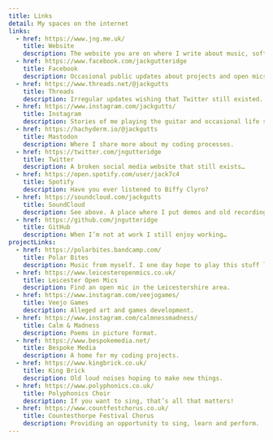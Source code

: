```yaml
---
title: Links
detail: My spaces on the internet
links:
  - href: https://www.jng.me.uk/
    title: Website
    description: The website you are on where I write about music, software, and life.
  - href: https://www.facebook.com/jackgutteridge
    title: Facebook
    description: Occasional public updates about projects and open mics in Leicester.
  - href: https://www.threads.net/@jackgutts
    title: Threads
    description: Irregular updates wishing that Twitter still existed.
  - href: https://www.instagram.com/jackgutts/
    title: Instagram
    description: Stories of me playing the guitar and occasional life stuff.
  - href: https://hachyderm.io/@jackgutts
    title: Mastodon
    description: Where I share more about my coding processes.
  - href: https://twitter.com/jngutteridge
    title: Twitter
    description: A broken social media website that still exists…
  - href: https://open.spotify.com/user/jack7c4
    title: Spotify
    description: Have you ever listened to Biffy Clyro?
  - href: https://soundcloud.com/jackgutts
    title: SoundCloud
    description: See above. A place where I put demos and old recordings.
  - href: https://github.com/jngutteridge
    title: GitHub
    description: When I’m not at work I still enjoy working…
projectLinks:
  - href: https://polarbites.bandcamp.com/
    title: Polar Bites
    description: Music from myself. I one day hope to play this stuff live with a band.
  - href: https://www.leicesteropenmics.co.uk/
    title: Leicester Open Mics
    description: Find an open mic in the Leicestershire area.
  - href: https://www.instagram.com/veejogames/
    title: Veejo Games
    description: Alleged art and games development.
  - href: https://www.instagram.com/calmnessmadness/
    title: Calm & Madness
    description: Poems in picture format.
  - href: https://www.bespokemedia.net/
    title: Bespoke Media
    description: A home for my coding projects.
  - href: https://www.kingbrick.co.uk/
    title: King Brick
    description: Old loud noises hoping to make new things.
  - href: https://www.polyphonics.co.uk/
    title: Polyphonics Choir
    description: If you want to sing, that’s all that matters!
  - href: https://www.countfestchorus.co.uk/
    title: Countesthorpe Festival Chorus
    description: Providing an opportunity to sing, learn and perform.
---
```

